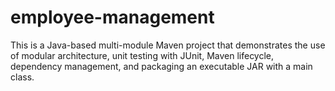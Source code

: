 # employee-management
This is a  Java-based multi-module Maven project  that demonstrates the use of modular architecture, unit testing with JUnit, Maven lifecycle, dependency management, and packaging an executable JAR with a main class.
